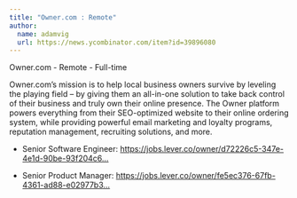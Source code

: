 ```yaml
---
title: "Owner.com : Remote"
author:
  name: adamvig
  url: https://news.ycombinator.com/item?id=39896080
---
```

Owner.com - Remote - Full-time

Owner.com’s mission is to help local business owners survive by leveling the playing field – by giving them an all-in-one solution to take back control of their business and truly own their online presence. The Owner platform powers everything from their SEO-optimized website to their online ordering system, while providing powerful email marketing and loyalty programs, reputation management, recruiting solutions, and more.

- Senior Software Engineer: <a href="https:&#x2F;&#x2F;jobs.lever.co&#x2F;owner&#x2F;d72226c5-347e-4e1d-90be-93f204c6ad60?lever-via=Bbc-wNM4sz&amp;lever-social=job_site" rel="nofollow">https:&#x2F;&#x2F;jobs.lever.co&#x2F;owner&#x2F;d72226c5-347e-4e1d-90be-93f204c6...</a>

- Senior Product Manager: <a href="https:&#x2F;&#x2F;jobs.lever.co&#x2F;owner&#x2F;fe5ec376-67fb-4361-ad88-e02977b38291?lever-via=Bbc-wNM4sz&amp;lever-social=job_site" rel="nofollow">https:&#x2F;&#x2F;jobs.lever.co&#x2F;owner&#x2F;fe5ec376-67fb-4361-ad88-e02977b3...</a>
